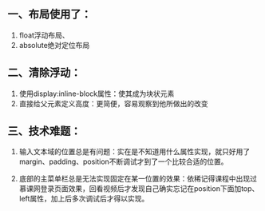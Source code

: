 ## 一、布局使用了：

1. float浮动布局、
2. absolute绝对定位布局

## 二、清除浮动：

1. 使用display:inline-block属性：使其成为块状元素
2. 直接给父元素定义高度：更简便，容易观察到他所做出的改变

## 三、技术难题：

1. 输入文本域的位置总是有问题：实在是不知道用什么属性实现，就只好用了margin、padding、position不断调试才到了一个比较合适的位置。

2. 底部的主菜单栏总是无法实现固定在某一位置的效果：依稀记得课程中出现过慕课网登录页面效果，回看视频后才发现自己确实忘记在position下面加top、left属性，加上后多次调试后才得以实现。

